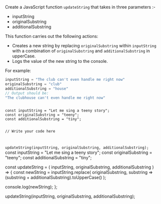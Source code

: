 Create a JavaScript function
`updateString` that takes in
three parameters :- 
- inputString
- originalSubstring
- additionalSubstring

This function carries out
the following actions:

- Creates a new string by
replacing `originalSubstring`
within `inputString` with a
combination of `originalSubstring`
and `additionalSubstring`
in upperCase.
- Logs the value of the new
string to the console.

For example:
```js
inputString = "The club can't even handle me right now"
originalSubstring = "club"
additionalSubstring = "house"
// Output should be:
"The clubhouse can't even handle me right now"
```

<codeblock language="javascript" type="exercise" testMode="fixedInput">
<code>
const inputString = "Let me sing a teeny story";
const originalSubstring = "teeny";
const additionalSubstring = "tiny";

// Write your code here

updateString(inputString,
  originalSubstring,
  additionalSubstring);
</code>
<solution>
const inputString = "Let me sing a teeny story";
const originalSubstring = "teeny";
const additionalSubstring = "tiny";

const updateString = (
  inputString,
  originalSubstring,
  additionalSubstring
) => {
  const newString = inputString.replace(
    originalSubstring,
    substring => (substring + additionalSubstring).toUpperCase()
  );

  console.log(newString);
};

updateString(inputString,
  originalSubstring,
  additionalSubstring);
</solution>
</codeblock>
